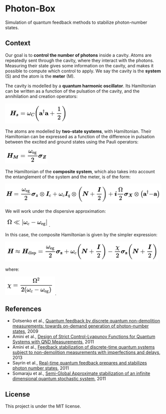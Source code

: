 # Photon-Box
Simulation of quantum feedback methods to stabilize photon-number states.

## Context

Our goal is to **control the number of photons** inside a cavity. Atoms are repeatedly sent through the cavity, where they interact with the photons. Measuring their state gives some information on the cavity, and makes it possible to compute which control to apply. We say the cavity is the **system** (S) and the atom is the **meter** (M).

The cavity is modelled by a **quantum harmonic oscillator**. Its Hamiltonian can be written as a function of the pulsation of the cavity, and the annihilation and creation operators:

![systemhamiltonian](latex/systemhamiltonian.png)


The atoms are modelled by **two-state systems**, with Hamiltonian. Their Hamiltonian can be expressed as a function of the difference in pulsation between the excited and ground states using the Pauli operators:

![meterhamiltonian](latex/meterhamiltonian.png)


The Hamiltonian of the **composite system**, which also takes into account the entanglement of the system and the meter, is of the form:

![compositehamiltonian](latex/compositehamiltonian.png)

We will work under the dispersive approximation:

![dispersiveapprox](latex/dispersiveapprox.png). 

In this case, the composite Hamiltonian is given by the simpler expression:

![dispersivehamiltonian](latex/dispersivehamiltonian.png)

where:

![chi](latex/chi.png).


## References
* Dotsenko et al., [Quantum feedback by discrete quantum non-demolition measurements:
towards on-demand generation of photon-number states](https://arxiv.org/pdf/0905.0114.pdf), 2009
* Amini et al., [Design of Strict Control-Lyapunov Functions
for Quantum Systems with QND Measurements](https://arxiv.org/pdf/1103.1365.pdf), 2011
* Amini et al., [Feedback stabilization of discrete-time quantum systems subject to
non-demolition measurements with imperfections and delays](https://arxiv.org/pdf/1201.1387.pdf), 2013
* Sayrin et al., [Real-time quantum feedback prepares and stabilizes
photon number states](https://arxiv.org/pdf/1107.4027.pdf), 2011
* Somaraju et al., [Semi-Global Approximate stabilization of an infinite
dimensional quantum stochastic system](https://arxiv.org/pdf/1103.1732.pdf), 2011

## License
This project is under the MIT license.
